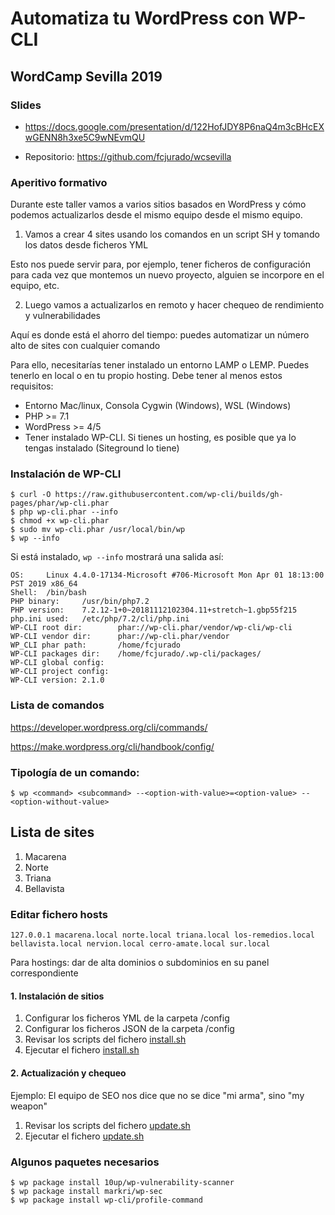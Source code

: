 # Automatiza tu WordPress con WP-CLI

## WordCamp Sevilla 2019

### Slides
* https://docs.google.com/presentation/d/122HofJDY8P6naQ4m3cBHcEXwGENN8h3xe5C9wNEvmQU

* Repositorio: https://github.com/fcjurado/wcsevilla

### Aperitivo formativo
Durante este taller vamos a varios sitios basados en WordPress y cómo podemos actualizarlos desde el mismo equipo desde el mismo equipo.

1. Vamos a crear 4 sites usando los comandos en un script SH y tomando los datos desde ficheros YML

Esto nos puede servir para, por ejemplo, tener ficheros de configuración para cada vez que montemos un nuevo proyecto, alguien se incorpore en el equipo, etc.

2. Luego vamos a actualizarlos en remoto y hacer chequeo de rendimiento y vulnerabilidades

Aquí es donde está el ahorro del tiempo: puedes automatizar un número alto de sites con cualquier comando

Para ello, necesitarías tener instalado un entorno LAMP o LEMP. Puedes tenerlo en local o en tu propio hosting. Debe tener al menos estos requisitos:

* Entorno Mac/linux, Consola Cygwin (Windows), WSL (Windows)
* PHP >= 7.1
* WordPress >= 4/5
* Tener instalado WP-CLI. Si tienes un hosting, es posible que ya lo tengas instalado (Siteground lo tiene)

### Instalación de WP-CLI

```
$ curl -O https://raw.githubusercontent.com/wp-cli/builds/gh-pages/phar/wp-cli.phar
$ php wp-cli.phar --info
$ chmod +x wp-cli.phar
$ sudo mv wp-cli.phar /usr/local/bin/wp
$ wp --info
```

Si está instalado, ``` wp --info ``` mostrará una salida así:

```
OS:     Linux 4.4.0-17134-Microsoft #706-Microsoft Mon Apr 01 18:13:00 PST 2019 x86_64
Shell:  /bin/bash
PHP binary:     /usr/bin/php7.2
PHP version:    7.2.12-1+0~20181112102304.11+stretch~1.gbp55f215
php.ini used:   /etc/php/7.2/cli/php.ini
WP-CLI root dir:        phar://wp-cli.phar/vendor/wp-cli/wp-cli
WP-CLI vendor dir:      phar://wp-cli.phar/vendor
WP_CLI phar path:       /home/fcjurado
WP-CLI packages dir:    /home/fcjurado/.wp-cli/packages/
WP-CLI global config:
WP-CLI project config:
WP-CLI version: 2.1.0
```

### Lista de comandos

https://developer.wordpress.org/cli/commands/

https://make.wordpress.org/cli/handbook/config/

### Tipología de un comando:
```
$ wp <command> <subcommand> --<option-with-value>=<option-value> --<option-without-value>
```

## Lista de sites
1. Macarena
2. Norte
3. Triana
4. Bellavista

### Editar fichero hosts

```
127.0.0.1 macarena.local norte.local triana.local los-remedios.local bellavista.local nervion.local cerro-amate.local sur.local
```

Para hostings: dar de alta dominios o subdominios en su panel correspondiente

#### 1. Instalación de sitios

1. Configurar los ficheros YML de la carpeta /config
2. Configurar los ficheros JSON de la carpeta /config
3. Revisar los scripts del fichero [install.sh](install.sh)
4. Ejecutar el fichero [install.sh](install.sh)


#### 2. Actualización y chequeo

Ejemplo: El equipo de SEO nos dice que no se dice "mi arma", sino "my weapon"

1. Revisar los scripts del fichero [update.sh](update.sh)
2. Ejecutar el fichero [update.sh](update.sh)

### Algunos paquetes necesarios

```
$ wp package install 10up/wp-vulnerability-scanner
$ wp package install markri/wp-sec
$ wp package install wp-cli/profile-command
```

